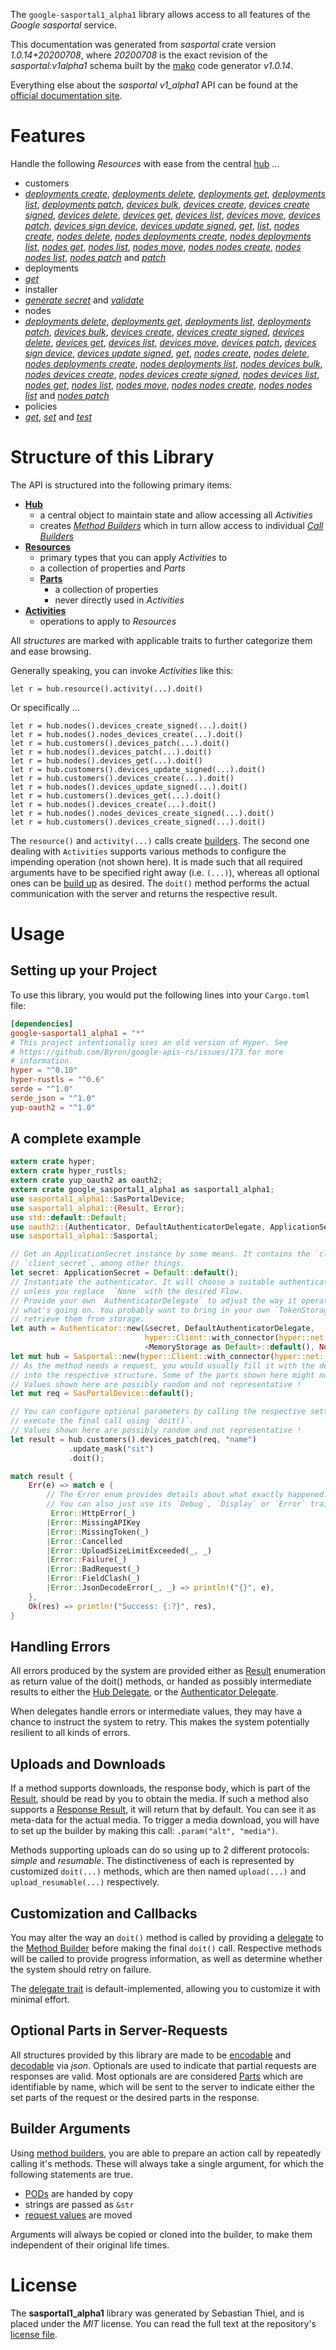 <!---
DO NOT EDIT !
This file was generated automatically from 'src/mako/api/README.md.mako'
DO NOT EDIT !
-->
The `google-sasportal1_alpha1` library allows access to all features of the *Google sasportal* service.

This documentation was generated from *sasportal* crate version *1.0.14+20200708*, where *20200708* is the exact revision of the *sasportal:v1alpha1* schema built by the [mako](http://www.makotemplates.org/) code generator *v1.0.14*.

Everything else about the *sasportal* *v1_alpha1* API can be found at the
[official documentation site](https://developers.google.com/spectrum-access-system/).
# Features

Handle the following *Resources* with ease from the central [hub](https://docs.rs/google-sasportal1_alpha1/1.0.14+20200708/google_sasportal1_alpha1/struct.Sasportal.html) ... 

* customers
 * [*deployments create*](https://docs.rs/google-sasportal1_alpha1/1.0.14+20200708/google_sasportal1_alpha1/struct.CustomerDeploymentCreateCall.html), [*deployments delete*](https://docs.rs/google-sasportal1_alpha1/1.0.14+20200708/google_sasportal1_alpha1/struct.CustomerDeploymentDeleteCall.html), [*deployments get*](https://docs.rs/google-sasportal1_alpha1/1.0.14+20200708/google_sasportal1_alpha1/struct.CustomerDeploymentGetCall.html), [*deployments list*](https://docs.rs/google-sasportal1_alpha1/1.0.14+20200708/google_sasportal1_alpha1/struct.CustomerDeploymentListCall.html), [*deployments patch*](https://docs.rs/google-sasportal1_alpha1/1.0.14+20200708/google_sasportal1_alpha1/struct.CustomerDeploymentPatchCall.html), [*devices bulk*](https://docs.rs/google-sasportal1_alpha1/1.0.14+20200708/google_sasportal1_alpha1/struct.CustomerDeviceBulkCall.html), [*devices create*](https://docs.rs/google-sasportal1_alpha1/1.0.14+20200708/google_sasportal1_alpha1/struct.CustomerDeviceCreateCall.html), [*devices create signed*](https://docs.rs/google-sasportal1_alpha1/1.0.14+20200708/google_sasportal1_alpha1/struct.CustomerDeviceCreateSignedCall.html), [*devices delete*](https://docs.rs/google-sasportal1_alpha1/1.0.14+20200708/google_sasportal1_alpha1/struct.CustomerDeviceDeleteCall.html), [*devices get*](https://docs.rs/google-sasportal1_alpha1/1.0.14+20200708/google_sasportal1_alpha1/struct.CustomerDeviceGetCall.html), [*devices list*](https://docs.rs/google-sasportal1_alpha1/1.0.14+20200708/google_sasportal1_alpha1/struct.CustomerDeviceListCall.html), [*devices move*](https://docs.rs/google-sasportal1_alpha1/1.0.14+20200708/google_sasportal1_alpha1/struct.CustomerDeviceMoveCall.html), [*devices patch*](https://docs.rs/google-sasportal1_alpha1/1.0.14+20200708/google_sasportal1_alpha1/struct.CustomerDevicePatchCall.html), [*devices sign device*](https://docs.rs/google-sasportal1_alpha1/1.0.14+20200708/google_sasportal1_alpha1/struct.CustomerDeviceSignDeviceCall.html), [*devices update signed*](https://docs.rs/google-sasportal1_alpha1/1.0.14+20200708/google_sasportal1_alpha1/struct.CustomerDeviceUpdateSignedCall.html), [*get*](https://docs.rs/google-sasportal1_alpha1/1.0.14+20200708/google_sasportal1_alpha1/struct.CustomerGetCall.html), [*list*](https://docs.rs/google-sasportal1_alpha1/1.0.14+20200708/google_sasportal1_alpha1/struct.CustomerListCall.html), [*nodes create*](https://docs.rs/google-sasportal1_alpha1/1.0.14+20200708/google_sasportal1_alpha1/struct.CustomerNodeCreateCall.html), [*nodes delete*](https://docs.rs/google-sasportal1_alpha1/1.0.14+20200708/google_sasportal1_alpha1/struct.CustomerNodeDeleteCall.html), [*nodes deployments create*](https://docs.rs/google-sasportal1_alpha1/1.0.14+20200708/google_sasportal1_alpha1/struct.CustomerNodeDeploymentCreateCall.html), [*nodes deployments list*](https://docs.rs/google-sasportal1_alpha1/1.0.14+20200708/google_sasportal1_alpha1/struct.CustomerNodeDeploymentListCall.html), [*nodes get*](https://docs.rs/google-sasportal1_alpha1/1.0.14+20200708/google_sasportal1_alpha1/struct.CustomerNodeGetCall.html), [*nodes list*](https://docs.rs/google-sasportal1_alpha1/1.0.14+20200708/google_sasportal1_alpha1/struct.CustomerNodeListCall.html), [*nodes move*](https://docs.rs/google-sasportal1_alpha1/1.0.14+20200708/google_sasportal1_alpha1/struct.CustomerNodeMoveCall.html), [*nodes nodes create*](https://docs.rs/google-sasportal1_alpha1/1.0.14+20200708/google_sasportal1_alpha1/struct.CustomerNodeNodeCreateCall.html), [*nodes nodes list*](https://docs.rs/google-sasportal1_alpha1/1.0.14+20200708/google_sasportal1_alpha1/struct.CustomerNodeNodeListCall.html), [*nodes patch*](https://docs.rs/google-sasportal1_alpha1/1.0.14+20200708/google_sasportal1_alpha1/struct.CustomerNodePatchCall.html) and [*patch*](https://docs.rs/google-sasportal1_alpha1/1.0.14+20200708/google_sasportal1_alpha1/struct.CustomerPatchCall.html)
* deployments
 * [*get*](https://docs.rs/google-sasportal1_alpha1/1.0.14+20200708/google_sasportal1_alpha1/struct.DeploymentGetCall.html)
* installer
 * [*generate secret*](https://docs.rs/google-sasportal1_alpha1/1.0.14+20200708/google_sasportal1_alpha1/struct.InstallerGenerateSecretCall.html) and [*validate*](https://docs.rs/google-sasportal1_alpha1/1.0.14+20200708/google_sasportal1_alpha1/struct.InstallerValidateCall.html)
* nodes
 * [*deployments delete*](https://docs.rs/google-sasportal1_alpha1/1.0.14+20200708/google_sasportal1_alpha1/struct.NodeDeploymentDeleteCall.html), [*deployments get*](https://docs.rs/google-sasportal1_alpha1/1.0.14+20200708/google_sasportal1_alpha1/struct.NodeDeploymentGetCall.html), [*deployments list*](https://docs.rs/google-sasportal1_alpha1/1.0.14+20200708/google_sasportal1_alpha1/struct.NodeDeploymentListCall.html), [*deployments patch*](https://docs.rs/google-sasportal1_alpha1/1.0.14+20200708/google_sasportal1_alpha1/struct.NodeDeploymentPatchCall.html), [*devices bulk*](https://docs.rs/google-sasportal1_alpha1/1.0.14+20200708/google_sasportal1_alpha1/struct.NodeDeviceBulkCall.html), [*devices create*](https://docs.rs/google-sasportal1_alpha1/1.0.14+20200708/google_sasportal1_alpha1/struct.NodeDeviceCreateCall.html), [*devices create signed*](https://docs.rs/google-sasportal1_alpha1/1.0.14+20200708/google_sasportal1_alpha1/struct.NodeDeviceCreateSignedCall.html), [*devices delete*](https://docs.rs/google-sasportal1_alpha1/1.0.14+20200708/google_sasportal1_alpha1/struct.NodeDeviceDeleteCall.html), [*devices get*](https://docs.rs/google-sasportal1_alpha1/1.0.14+20200708/google_sasportal1_alpha1/struct.NodeDeviceGetCall.html), [*devices list*](https://docs.rs/google-sasportal1_alpha1/1.0.14+20200708/google_sasportal1_alpha1/struct.NodeDeviceListCall.html), [*devices move*](https://docs.rs/google-sasportal1_alpha1/1.0.14+20200708/google_sasportal1_alpha1/struct.NodeDeviceMoveCall.html), [*devices patch*](https://docs.rs/google-sasportal1_alpha1/1.0.14+20200708/google_sasportal1_alpha1/struct.NodeDevicePatchCall.html), [*devices sign device*](https://docs.rs/google-sasportal1_alpha1/1.0.14+20200708/google_sasportal1_alpha1/struct.NodeDeviceSignDeviceCall.html), [*devices update signed*](https://docs.rs/google-sasportal1_alpha1/1.0.14+20200708/google_sasportal1_alpha1/struct.NodeDeviceUpdateSignedCall.html), [*get*](https://docs.rs/google-sasportal1_alpha1/1.0.14+20200708/google_sasportal1_alpha1/struct.NodeGetCall.html), [*nodes create*](https://docs.rs/google-sasportal1_alpha1/1.0.14+20200708/google_sasportal1_alpha1/struct.NodeNodeCreateCall.html), [*nodes delete*](https://docs.rs/google-sasportal1_alpha1/1.0.14+20200708/google_sasportal1_alpha1/struct.NodeNodeDeleteCall.html), [*nodes deployments create*](https://docs.rs/google-sasportal1_alpha1/1.0.14+20200708/google_sasportal1_alpha1/struct.NodeNodeDeploymentCreateCall.html), [*nodes deployments list*](https://docs.rs/google-sasportal1_alpha1/1.0.14+20200708/google_sasportal1_alpha1/struct.NodeNodeDeploymentListCall.html), [*nodes devices bulk*](https://docs.rs/google-sasportal1_alpha1/1.0.14+20200708/google_sasportal1_alpha1/struct.NodeNodeDeviceBulkCall.html), [*nodes devices create*](https://docs.rs/google-sasportal1_alpha1/1.0.14+20200708/google_sasportal1_alpha1/struct.NodeNodeDeviceCreateCall.html), [*nodes devices create signed*](https://docs.rs/google-sasportal1_alpha1/1.0.14+20200708/google_sasportal1_alpha1/struct.NodeNodeDeviceCreateSignedCall.html), [*nodes devices list*](https://docs.rs/google-sasportal1_alpha1/1.0.14+20200708/google_sasportal1_alpha1/struct.NodeNodeDeviceListCall.html), [*nodes get*](https://docs.rs/google-sasportal1_alpha1/1.0.14+20200708/google_sasportal1_alpha1/struct.NodeNodeGetCall.html), [*nodes list*](https://docs.rs/google-sasportal1_alpha1/1.0.14+20200708/google_sasportal1_alpha1/struct.NodeNodeListCall.html), [*nodes move*](https://docs.rs/google-sasportal1_alpha1/1.0.14+20200708/google_sasportal1_alpha1/struct.NodeNodeMoveCall.html), [*nodes nodes create*](https://docs.rs/google-sasportal1_alpha1/1.0.14+20200708/google_sasportal1_alpha1/struct.NodeNodeNodeCreateCall.html), [*nodes nodes list*](https://docs.rs/google-sasportal1_alpha1/1.0.14+20200708/google_sasportal1_alpha1/struct.NodeNodeNodeListCall.html) and [*nodes patch*](https://docs.rs/google-sasportal1_alpha1/1.0.14+20200708/google_sasportal1_alpha1/struct.NodeNodePatchCall.html)
* policies
 * [*get*](https://docs.rs/google-sasportal1_alpha1/1.0.14+20200708/google_sasportal1_alpha1/struct.PolicyGetCall.html), [*set*](https://docs.rs/google-sasportal1_alpha1/1.0.14+20200708/google_sasportal1_alpha1/struct.PolicySetCall.html) and [*test*](https://docs.rs/google-sasportal1_alpha1/1.0.14+20200708/google_sasportal1_alpha1/struct.PolicyTestCall.html)




# Structure of this Library

The API is structured into the following primary items:

* **[Hub](https://docs.rs/google-sasportal1_alpha1/1.0.14+20200708/google_sasportal1_alpha1/struct.Sasportal.html)**
    * a central object to maintain state and allow accessing all *Activities*
    * creates [*Method Builders*](https://docs.rs/google-sasportal1_alpha1/1.0.14+20200708/google_sasportal1_alpha1/trait.MethodsBuilder.html) which in turn
      allow access to individual [*Call Builders*](https://docs.rs/google-sasportal1_alpha1/1.0.14+20200708/google_sasportal1_alpha1/trait.CallBuilder.html)
* **[Resources](https://docs.rs/google-sasportal1_alpha1/1.0.14+20200708/google_sasportal1_alpha1/trait.Resource.html)**
    * primary types that you can apply *Activities* to
    * a collection of properties and *Parts*
    * **[Parts](https://docs.rs/google-sasportal1_alpha1/1.0.14+20200708/google_sasportal1_alpha1/trait.Part.html)**
        * a collection of properties
        * never directly used in *Activities*
* **[Activities](https://docs.rs/google-sasportal1_alpha1/1.0.14+20200708/google_sasportal1_alpha1/trait.CallBuilder.html)**
    * operations to apply to *Resources*

All *structures* are marked with applicable traits to further categorize them and ease browsing.

Generally speaking, you can invoke *Activities* like this:

```Rust,ignore
let r = hub.resource().activity(...).doit()
```

Or specifically ...

```ignore
let r = hub.nodes().devices_create_signed(...).doit()
let r = hub.nodes().nodes_devices_create(...).doit()
let r = hub.customers().devices_patch(...).doit()
let r = hub.nodes().devices_patch(...).doit()
let r = hub.nodes().devices_get(...).doit()
let r = hub.customers().devices_update_signed(...).doit()
let r = hub.customers().devices_create(...).doit()
let r = hub.nodes().devices_update_signed(...).doit()
let r = hub.customers().devices_get(...).doit()
let r = hub.nodes().devices_create(...).doit()
let r = hub.nodes().nodes_devices_create_signed(...).doit()
let r = hub.customers().devices_create_signed(...).doit()
```

The `resource()` and `activity(...)` calls create [builders][builder-pattern]. The second one dealing with `Activities` 
supports various methods to configure the impending operation (not shown here). It is made such that all required arguments have to be 
specified right away (i.e. `(...)`), whereas all optional ones can be [build up][builder-pattern] as desired.
The `doit()` method performs the actual communication with the server and returns the respective result.

# Usage

## Setting up your Project

To use this library, you would put the following lines into your `Cargo.toml` file:

```toml
[dependencies]
google-sasportal1_alpha1 = "*"
# This project intentionally uses an old version of Hyper. See
# https://github.com/Byron/google-apis-rs/issues/173 for more
# information.
hyper = "^0.10"
hyper-rustls = "^0.6"
serde = "^1.0"
serde_json = "^1.0"
yup-oauth2 = "^1.0"
```

## A complete example

```Rust
extern crate hyper;
extern crate hyper_rustls;
extern crate yup_oauth2 as oauth2;
extern crate google_sasportal1_alpha1 as sasportal1_alpha1;
use sasportal1_alpha1::SasPortalDevice;
use sasportal1_alpha1::{Result, Error};
use std::default::Default;
use oauth2::{Authenticator, DefaultAuthenticatorDelegate, ApplicationSecret, MemoryStorage};
use sasportal1_alpha1::Sasportal;

// Get an ApplicationSecret instance by some means. It contains the `client_id` and 
// `client_secret`, among other things.
let secret: ApplicationSecret = Default::default();
// Instantiate the authenticator. It will choose a suitable authentication flow for you, 
// unless you replace  `None` with the desired Flow.
// Provide your own `AuthenticatorDelegate` to adjust the way it operates and get feedback about 
// what's going on. You probably want to bring in your own `TokenStorage` to persist tokens and
// retrieve them from storage.
let auth = Authenticator::new(&secret, DefaultAuthenticatorDelegate,
                              hyper::Client::with_connector(hyper::net::HttpsConnector::new(hyper_rustls::TlsClient::new())),
                              <MemoryStorage as Default>::default(), None);
let mut hub = Sasportal::new(hyper::Client::with_connector(hyper::net::HttpsConnector::new(hyper_rustls::TlsClient::new())), auth);
// As the method needs a request, you would usually fill it with the desired information
// into the respective structure. Some of the parts shown here might not be applicable !
// Values shown here are possibly random and not representative !
let mut req = SasPortalDevice::default();

// You can configure optional parameters by calling the respective setters at will, and
// execute the final call using `doit()`.
// Values shown here are possibly random and not representative !
let result = hub.customers().devices_patch(req, "name")
             .update_mask("sit")
             .doit();

match result {
    Err(e) => match e {
        // The Error enum provides details about what exactly happened.
        // You can also just use its `Debug`, `Display` or `Error` traits
         Error::HttpError(_)
        |Error::MissingAPIKey
        |Error::MissingToken(_)
        |Error::Cancelled
        |Error::UploadSizeLimitExceeded(_, _)
        |Error::Failure(_)
        |Error::BadRequest(_)
        |Error::FieldClash(_)
        |Error::JsonDecodeError(_, _) => println!("{}", e),
    },
    Ok(res) => println!("Success: {:?}", res),
}

```
## Handling Errors

All errors produced by the system are provided either as [Result](https://docs.rs/google-sasportal1_alpha1/1.0.14+20200708/google_sasportal1_alpha1/enum.Result.html) enumeration as return value of 
the doit() methods, or handed as possibly intermediate results to either the 
[Hub Delegate](https://docs.rs/google-sasportal1_alpha1/1.0.14+20200708/google_sasportal1_alpha1/trait.Delegate.html), or the [Authenticator Delegate](https://docs.rs/yup-oauth2/*/yup_oauth2/trait.AuthenticatorDelegate.html).

When delegates handle errors or intermediate values, they may have a chance to instruct the system to retry. This 
makes the system potentially resilient to all kinds of errors.

## Uploads and Downloads
If a method supports downloads, the response body, which is part of the [Result](https://docs.rs/google-sasportal1_alpha1/1.0.14+20200708/google_sasportal1_alpha1/enum.Result.html), should be
read by you to obtain the media.
If such a method also supports a [Response Result](https://docs.rs/google-sasportal1_alpha1/1.0.14+20200708/google_sasportal1_alpha1/trait.ResponseResult.html), it will return that by default.
You can see it as meta-data for the actual media. To trigger a media download, you will have to set up the builder by making
this call: `.param("alt", "media")`.

Methods supporting uploads can do so using up to 2 different protocols: 
*simple* and *resumable*. The distinctiveness of each is represented by customized 
`doit(...)` methods, which are then named `upload(...)` and `upload_resumable(...)` respectively.

## Customization and Callbacks

You may alter the way an `doit()` method is called by providing a [delegate](https://docs.rs/google-sasportal1_alpha1/1.0.14+20200708/google_sasportal1_alpha1/trait.Delegate.html) to the 
[Method Builder](https://docs.rs/google-sasportal1_alpha1/1.0.14+20200708/google_sasportal1_alpha1/trait.CallBuilder.html) before making the final `doit()` call. 
Respective methods will be called to provide progress information, as well as determine whether the system should 
retry on failure.

The [delegate trait](https://docs.rs/google-sasportal1_alpha1/1.0.14+20200708/google_sasportal1_alpha1/trait.Delegate.html) is default-implemented, allowing you to customize it with minimal effort.

## Optional Parts in Server-Requests

All structures provided by this library are made to be [encodable](https://docs.rs/google-sasportal1_alpha1/1.0.14+20200708/google_sasportal1_alpha1/trait.RequestValue.html) and 
[decodable](https://docs.rs/google-sasportal1_alpha1/1.0.14+20200708/google_sasportal1_alpha1/trait.ResponseResult.html) via *json*. Optionals are used to indicate that partial requests are responses 
are valid.
Most optionals are are considered [Parts](https://docs.rs/google-sasportal1_alpha1/1.0.14+20200708/google_sasportal1_alpha1/trait.Part.html) which are identifiable by name, which will be sent to 
the server to indicate either the set parts of the request or the desired parts in the response.

## Builder Arguments

Using [method builders](https://docs.rs/google-sasportal1_alpha1/1.0.14+20200708/google_sasportal1_alpha1/trait.CallBuilder.html), you are able to prepare an action call by repeatedly calling it's methods.
These will always take a single argument, for which the following statements are true.

* [PODs][wiki-pod] are handed by copy
* strings are passed as `&str`
* [request values](https://docs.rs/google-sasportal1_alpha1/1.0.14+20200708/google_sasportal1_alpha1/trait.RequestValue.html) are moved

Arguments will always be copied or cloned into the builder, to make them independent of their original life times.

[wiki-pod]: http://en.wikipedia.org/wiki/Plain_old_data_structure
[builder-pattern]: http://en.wikipedia.org/wiki/Builder_pattern
[google-go-api]: https://github.com/google/google-api-go-client

# License
The **sasportal1_alpha1** library was generated by Sebastian Thiel, and is placed 
under the *MIT* license.
You can read the full text at the repository's [license file][repo-license].

[repo-license]: https://github.com/Byron/google-apis-rsblob/master/LICENSE.md
